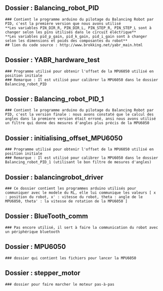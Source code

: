 
## Dossier : Balancing_robot_PID
    ### Contient le programme arduino du pilotage du Balancing Robot par PID, c'est la première version que nous avons utilisé
    **Les variables PIN_DIR_R, PIN_DIR_L, PIN_STEP_R, PIN_STEP_L sont à changer selon les pins utilisés dans le circuit éléctrique**
    **Les variables pid_p_gain, pid_k_gain, pid_i_gain sont à changer selon les dimensions et poids des composantes du robot**
    ## lien du code source : http://www.brokking.net/yabr_main.html

## Dossier : YABR_hardware_test
    ### Programme utilisé pour obtenir l'offset de la MPU6050 utilisé en position initiale
    ### Remarque : Il est utilisé pour calibrer la MPU6050 dans le dossier Balancing_robot_PID

## Dossier : Balancing_robot_PID_1
    ### Contient le programme arduino du pilotage du Balancing Robot par PID, c'est la version finale : nous avons constaté que le calcul des angles dans la premiere version était erroné, ansi nous avons utilisé un filtre qui donne des mesures d'angles plus précis de la MPU6050

## Dossier : initialising_offset_MPU6050
    ### Programme utilisé pour obtenir l'offset de la MPU6050 utilisé en position initiale
    ### Remarque : Il est utilisé pour calibrer la MPU6050 dans le dossier Balancing_robot_PID_1 (utilisant le bon filtre de mesures d'angles)

## Dossier : balancingrobot_driver
    ### Ce dossier contient les programmes arduino utilisés pour communiquer avec le modele du RL, elle lui communique les valeurs [ x : position du robot, x' : vitesse du robot, theta : angle de le MPU6050, theta' : la vitesse de rotation de la MPU6050 ] 

## Dossier : BlueTooth_comm
    ### Pas encore utilisé, il sert à faire la communication du robot avec un périphérique bluetooth

## Dossier : MPU6050
    ### dossier qui contient les fichiers pour lancer la MPU6050

## Dossier : stepper_motor
    ### dossier pour faire marcher le moteur pas-à-pas

